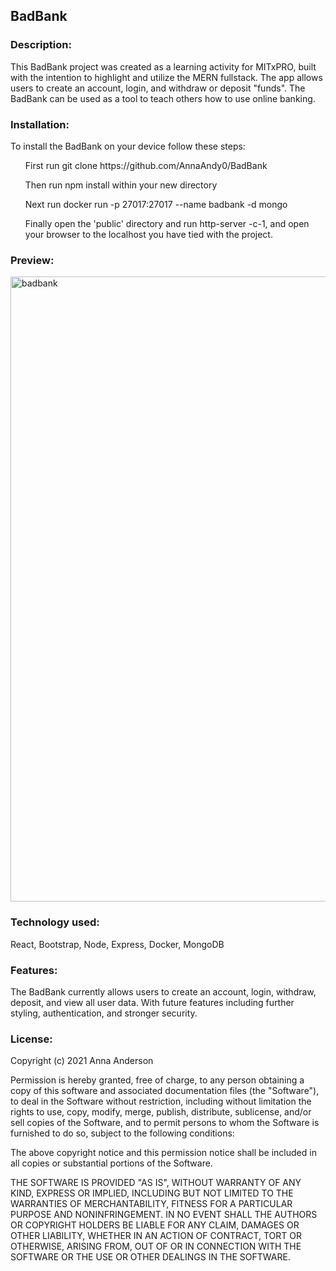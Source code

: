 <h2> BadBank </h2>

<h3> Description: </h3>
<p> This BadBank project was created as a learning activity for MITxPRO, built with the intention to highlight and utilize the MERN fullstack. The app allows users to create an account, login, and withdraw or deposit "funds". The BadBank can be used as a tool to teach others how to use online banking. </p>

<h3> Installation: </h3> 
<p> To install the BadBank on your device follow these steps:
 <ul> First run git clone https://github.com/AnnaAndy0/BadBank </ul>
<ul> Then run npm install within your new directory </ul>
<ul> Next run docker run -p 27017:27017 --name badbank -d mongo </ul>
<ul> Finally open the 'public' directory and run http-server -c-1, and open your browser to the localhost you have tied with the project. </ul> </p>

<h3> Preview: </h3>
<img width="1000" alt="badbank" src="https://user-images.githubusercontent.com/80231831/139320795-c3c21ca7-e1f4-4175-9110-83dc5d2fc85f.png">

<h3> Technology used: </h3> 
<p>React, Bootstrap, Node, Express, Docker, MongoDB</p>

<h3>Features: </h3>
<p> The BadBank currently allows users to create an account, login, withdraw, deposit, and view all user data. With future features including further styling, authentication, and stronger security. </p>

<h3>License:</h3> 

<p>   
Copyright (c) 2021 Anna Anderson 

Permission is hereby granted, free of charge, to any person obtaining
a copy of this software and associated documentation files (the
"Software"), to deal in the Software without restriction, including
without limitation the rights to use, copy, modify, merge, publish,
distribute, sublicense, and/or sell copies of the Software, and to
permit persons to whom the Software is furnished to do so, subject to
the following conditions:

The above copyright notice and this permission notice shall be
included in all copies or substantial portions of the Software.

THE SOFTWARE IS PROVIDED "AS IS", WITHOUT WARRANTY OF ANY KIND,
EXPRESS OR IMPLIED, INCLUDING BUT NOT LIMITED TO THE WARRANTIES OF
MERCHANTABILITY, FITNESS FOR A PARTICULAR PURPOSE AND
NONINFRINGEMENT. IN NO EVENT SHALL THE AUTHORS OR COPYRIGHT HOLDERS BE
LIABLE FOR ANY CLAIM, DAMAGES OR OTHER LIABILITY, WHETHER IN AN ACTION
OF CONTRACT, TORT OR OTHERWISE, ARISING FROM, OUT OF OR IN CONNECTION
WITH THE SOFTWARE OR THE USE OR OTHER DEALINGS IN THE SOFTWARE. </p>
